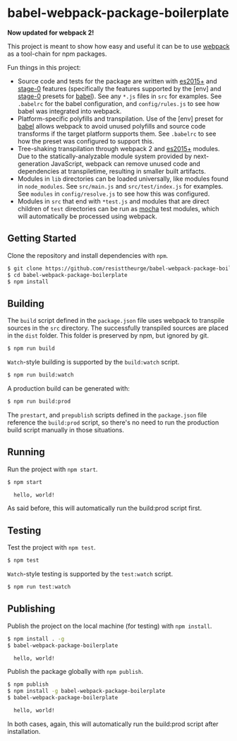 babel-webpack-package-boilerplate
=================================

**Now updated for webpack 2!**

This project is meant to show how easy and useful it can be to use [webpack] as
a tool-chain for npm packages.

Fun things in this project:
  - Source code and tests for the package are written with [es2015+] and
    [stage-0] features (specifically the features supported by the [env] and
    [stage-0] presets for [babel]).
    See any `*.js` files in `src` for examples. See `.babelrc` for
    the babel configuration, and `config/rules.js` to see how babel was
    integrated into webpack.
  - Platform-specific polyfills and transpilation. Use of the [env] preset for
    [babel] allows webpack to avoid unused polyfills and source code transforms
    if the target platform supports them. See `.babelrc` to see how the preset
    was configured to support this.
  - Tree-shaking transpilation through webpack 2 and [es2015+] modules. Due to the
    statically-analyzable module system provided by next-generation JavaScript, webpack can remove unused code and dependencies at transpiletime, resulting in smaller built artifacts.
  - Modules in `lib` directories can be loaded universally, like modules found
    in `node_modules`. See `src/main.js` and `src/test/index.js` for examples.
    See `modules` in `config/resolve.js` to see how this was configured.
  - Modules in `src` that end with `*test.js` and modules that are direct
    children of `test` directories can be run as [mocha] test modules, which will
    automatically be processed using webpack.

Getting Started
---------------

Clone the repository and install dependencies with `npm`.
```bash
$ git clone https://github.com/resisttheurge/babel-webpack-package-boilerplate.git
$ cd babel-webpack-package-boilerplate
$ npm install
```

Building
--------
The `build` script defined in the `package.json` file uses webpack to transpile
sources in the `src` directory. The successfully transpiled sources
are placed in the `dist` folder. This folder is preserved by npm, but ignored
by git.

```bash
$ npm run build
```

`Watch`-style building is supported by the `build:watch` script.

```bash
$ npm run build:watch
```

A production build can be generated with:

```bash
$ npm run build:prod
```

The `prestart`, and `prepublish` scripts defined in the
`package.json` file reference the `build:prod` script, so there's no need to run
the production build script manually in those situations.

Running
-------

Run the project with `npm start`.

```bash
$ npm start

  hello, world!
```

As said before, this will automatically run the build:prod script first.

Testing
-------

Test the project with `npm test`.

```bash
$ npm test
```

`Watch`-style testing is supported by the `test:watch` script.

```bash
$ npm run test:watch
```

Publishing
----------

Publish the project on the local machine (for testing) with `npm install`.

```bash
$ npm install . -g
$ babel-webpack-package-boilerplate

  hello, world!
```

Publish the package globally with `npm publish`.

```bash
$ npm publish
$ npm install -g babel-webpack-package-boilerplate
$ babel-webpack-package-boilerplate

  hello, world!
```

In both cases, again, this will automatically run the build:prod script after installation.

[webpack]:https://webpack.github.io/
[es2015+]:http://www.ecma-international.org/ecma-262/6.0/
[stage-0]:https://github.com/tc39/ecma262/blob/master/stage0.md
[babel]:https://babeljs.io/
[babel-preset-env]:https://babeljs.io/docs/plugins/preset-env/
[babel-preset-stage-0]:https://babeljs.io/docs/plugins/preset-stage-0/
[mocha]:https://mochajs.org/

